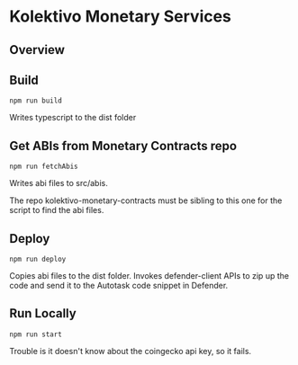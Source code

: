 # Kolektivo Monetary Services

## Overview

## Build

`npm run build`

Writes typescript to the dist folder

## Get ABIs from Monetary Contracts repo

`npm run fetchAbis`

Writes abi files to src/abis.

The repo kolektivo-monetary-contracts must be sibling to this one for the script to find the abi files.

## Deploy

`npm run deploy`

Copies abi files to the dist folder.  Invokes defender-client APIs to zip up the code and send it to the Autotask code snippet in Defender.

## Run Locally

`npm run start`

Trouble is it doesn't know about the coingecko api key, so it fails.